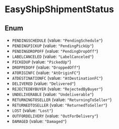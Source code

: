 # EasyShipShipmentStatus

## Enum

* `PENDINGSCHEDULE` (value: `"PendingSchedule"`)
* `PENDINGPICKUP` (value: `"PendingPickUp"`)
* `PENDINGDROPOFF` (value: `"PendingDropOff"`)
* `LABELCANCELED` (value: `"LabelCanceled"`)
* `PICKEDUP` (value: `"PickedUp"`)
* `DROPPEDOFF` (value: `"DroppedOff"`)
* `ATORIGINFC` (value: `"AtOriginFC"`)
* `ATDESTINATIONFC` (value: `"AtDestinationFC"`)
* `DELIVERED` (value: `"Delivered"`)
* `REJECTEDBYBUYER` (value: `"RejectedByBuyer"`)
* `UNDELIVERABLE` (value: `"Undeliverable"`)
* `RETURNINGTOSELLER` (value: `"ReturningToSeller"`)
* `RETURNEDTOSELLER` (value: `"ReturnedToSeller"`)
* `LOST` (value: `"Lost"`)
* `OUTFORDELIVERY` (value: `"OutForDelivery"`)
* `DAMAGED` (value: `"Damaged"`)
